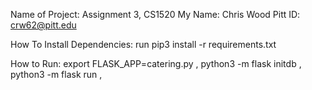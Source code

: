 

Name of Project: Assignment 3, CS1520 
My Name: Chris Wood
Pitt ID: crw62@pitt.edu

How To Install Dependencies: 
	run pip3 install -r requirements.txt

How to Run: 
	export FLASK_APP=catering.py , 
	python3 -m flask initdb , 
	python3 -m flask run , 
